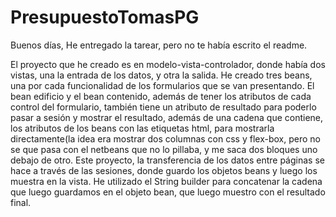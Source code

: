 # PresupuestoTomasPG

Buenos días,
He entregado la tarear, pero no te había escrito el readme.

El proyecto que he creado es en modelo-vista-controlador, donde había dos vistas, una la entrada de los datos, y otra la salida.
He creado tres beans, una por cada funcionalidad de los formularios que se van presentando.
El bean edificio y  el bean contenido, además de tener los atributos de cada control del formulario, también tiene un atributo de resultado
para poderlo pasar a sesión y mostrar el resultado, además de una cadena que contiene, los atributos de los beans con las etiquetas html, para
mostrarla directamente(la idea era mostrar dos columnas con css y flex-box, pero no se que pasa con el netbeans que no lo pillaba, y me saca
dos bloques uno debajo de otro.
  Este proyecto, la transferencia de los datos entre páginas se hace a través de las sesiones, donde guardo los objetos beans y luego los muestra
  en la vista. 
  He utilizado el String builder para concatenar la  cadena que luego guardamos en el objeto bean, que luego muestro con el resultado final.
